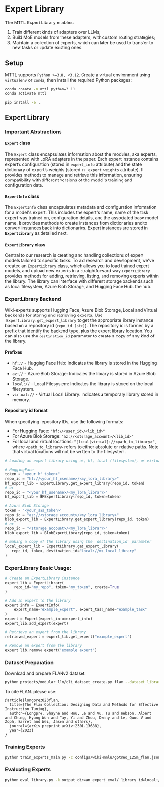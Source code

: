 # Expert Library

The MTTL Expert Library enables:

1. Train different kinds of adapters over LLMs;
2. Build MoE models from these adapters, with custom routing strategies;
3. Maintain a collection of experts, which can later be used to transfer to new tasks or update existing ones.


## Setup

MTTL supports `Python >=3.8, <3.12`. Create a virtual environment using `virtualenv` or `conda`, then install the required Python packages:

```bash
conda create -n mttl python=3.11
conda activate mttl

pip install -e .
```


## Expert Library

### Important Abstractions

#### **`Expert` class**

The `Expert` class encapsulates information about the modules, aka experts, represented with LoRA adapters in the paper. Each expert instance contains expert’s configuration (stored in `expert_info` attribute) and the state dictionary of expert’s weights (stored in `_expert_weights` attribute). It provides methods to manage and retrieve this information, ensuring compatibility with different versions of the model's training and configuration data.

#### **`ExpertInfo` class**

The `ExpertInfo` class encapsulates metadata and configuration information for a model's expert. This includes the expert's name, name of the task expert was trained on, configuration details, and the associated base model name. It provides methods to create instances from dictionaries and to convert instances back into dictionaries. Expert instances are stored in **`ExpertLibrary`** as detailed next.

#### **`ExpertLibrary` class**

Central to our research is creating and handling collections of expert models tailored to specific tasks. To aid research and development, we’ve created an `ExpertLibrary` class, which allows you to load trained expert models, and upload new experts in a straightforward way.`ExpertLibrary` provides methods for adding, retrieving, listing, and removing experts within the library. The library can interface with different storage backends such as local filesystem, Azure Blob Storage, and Hugging Face Hub.
the hub.

### ExpertLibrary Backend

Wiki-experts supports Hugging Face, Azure Blob Storage, Local and Virtual backends for storing and retrieving experts. Use  `ExpertLibrary.get_expert_library` to get the appropriate library instance based on a repository id (`repo_id (str)`). The repository id is formed by a prefix that identify the backend type, plus the expert library location. You can also use the `destination_id` parameter to create a copy of any kind of the library.

#### Prefixes

- `hf://` - Hugging Face Hub: Indicates the library is stored in the Hugging Face Hub.
- `az://` - Azure Blob Storage: Indicates the library is stored in Azure Blob Storage.
- `local://` - Local Filesystem: Indicates the library is stored on the local filesystem.
- `virtual://` - Virtual Local Library: Indicates a temporary library stored in memory.

#### Repository id format

When specifying repository IDs, use the following formats:
- For Hugging Face: `"hf://<user_id>/<lib_id>"`
- For Azure Blob Storage: `"az://<storage_account>/<lib_id>"`
- For local and virtual locations: `"[local|virtual]://<path_to_library>"`, where `<path_to_library>` refers to either absolute or relative paths. Note that virtual locations will not be written to the filesystem.

```python
# Loading an expert library using az, hf, local (filesystem), or virtual (in memory)

# HuggingFace
token = "<your_hf_token>"
repo_id = "hf://<your_hf_usename>/<my_lora_library>"
hf_export_lib = ExpertLibrary.get_expert_library(repo_id, token)
# or
repo_id = "<your_hf_usename>/<my_lora_library>"
hf_export_lib = HFExpertLibrary(repo_id, token=token)

# Azure Blob Storage
token = "<your_sas_token>"
repo_id = "az://<storage_account>/<my_lora_library>"
blob_export_lib = ExpertLibrary.get_expert_library(repo_id, token)
# or
repo_id = "<storage_account>/<my_lora_library>"
blob_export_lib = BlobExpertLibrary(repo_id, token=token)

# making a copy of the library using the `destination_id` parameter
local_expert_lib = ExpertLibrary.get_expert_library(
   repo_id, token, destination_id="local://my_local_library"
)
```

### ExpertLibrary Basic Usage:

```python
# Create an ExpertLibrary instance
expert_lib = ExpertLibrary(
    repo_id="my_repo", token="my_token", create=True
)

# Add an expert to the library
expert_info = ExpertInfo(
    expert_name="example_expert", expert_task_name="example_task"
)
expert = Expert(expert_info=expert_info)
expert_lib.add_expert(expert)

# Retrieve an expert from the library
retrieved_expert = expert_lib.get_expert("example_expert")

# Remove an expert from the library
expert_lib.remove_expert("example_expert")
```

### Dataset Preparation

Download and prepare [FLANv2](https://github.com/google-research/FLAN/tree/main/flan/v2) dataset:

```bash
python projects/modular_llm/cli_dataset_create.py flan --dataset_library_id=local://mttldata/flan-flat
```

To cite FLAN. please use:

```
@article{longpre2023flan,
  title={The Flan Collection: Designing Data and Methods for Effective Instruction Tuning},
  author={Longpre, Shayne and Hou, Le and Vu, Tu and Webson, Albert and Chung, Hyung Won and Tay, Yi and Zhou, Denny and Le, Quoc V and Zoph, Barret and Wei, Jason and others},
  journal={arXiv preprint arXiv:2301.13688},
  year={2023}
}
```

### Training Experts

```bash
python train_experts_main.py -c configs/wiki-mmlu/gptneo_125m_flan.json -k finetune_task_name=ai2_arc_ARC_Easy_1_0_0 num_train_epochs=1 output_dir=an_expert/ library_id=local://mttldata/mttladapters-predictor pipeline_eval_tasks='arc-easy' expert_name=predictor
```

### Evaluating Experts

```bash
python eval_library.py -k output_dir=an_expert_eval/ library_id=local://mttldata/mttladapters-predictor pipeline_eval_tasks='arc-easy' merge_or_route='uniform'
```
